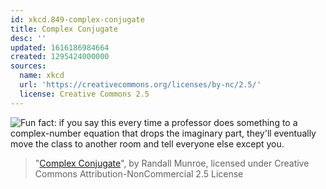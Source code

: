 ```yaml
---
id: xkcd.849-complex-conjugate
title: Complex Conjugate
desc: ''
updated: 1616186984664
created: 1295424000000
sources:
  name: xkcd
  url: 'https://creativecommons.org/licenses/by-nc/2.5/'
  license: Creative Commons 2.5
---
```

![Fun fact: if you say this every time a professor does something to a complex-number equation that drops the imaginary part, they'll eventually move the class to another room and tell everyone else except you.](https://imgs.xkcd.com/comics/complex_conjugate.png)
> "[Complex Conjugate](https://xkcd.com/849/)", by Randall Munroe, licensed under Creative Commons Attribution-NonCommercial 2.5 License

